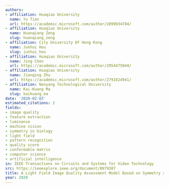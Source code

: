 ```yaml
---
authors:
- affiliation: Huaqiao University
  name: Yu Tian
  url: https://academic.microsoft.com/author/2899934784/
- affiliation: Huaqiao University
  name: Huanqiang Zeng
  slug: huanqiang_zeng
- affiliation: City University Of Hong Kong
  name: Junhui Hou
  slug: junhui_hou
- affiliation: Huaqiao University
  name: Jing Chen
  url: https://academic.microsoft.com/author/2954475044/
- affiliation: Huaqiao University
  name: Jianqing Zhu
  url: https://academic.microsoft.com/author/2791824941/
- affiliation: Nanyang Technological University
  name: Kai-Kuang Ma
  slug: kaikuang_ma
date: '2020-02-03'
estimated_citations: 2
fields:
- image quality
- feature extraction
- luminance
- machine vision
- symmetry in biology
- light field
- pattern recognition
- quality score
- conformable matrix
- computer science
- artificial intelligence
in: IEEE Transactions on Circuits and Systems for Video Technology
src: https://ieeexplore.ieee.org/document/8979387
title: A Light Field Image Quality Assessment Model Based on Symmetry and Depth Features
year: 2020
---
```

